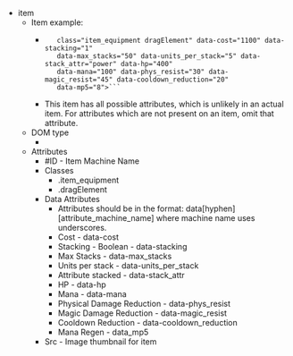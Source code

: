 * item
    * Item example:
        * ```<img src="http://placehold.it/100x100" alt="item_1" id="a"
             class="item_equipment dragElement" data-cost="1100" data-stacking="1"
             data-max_stacks="50" data-units_per_stack="5" data-stack_attr="power" data-hp="400"
             data-mana="100" data-phys_resist="30" data-magic_resist="45" data-cooldown_reduction="20"
             data-mp5="8">```
        * This item has all possible attributes, which is unlikely in an actual item. For attributes which are not present on an item, omit that attribute.
    * DOM type
        * <img>
    * Attributes
        * \#ID - Item Machine Name
        * Classes
            * .item_equipment
            * .dragElement
        * Data Attributes
            * Attributes should be in the format: data[hyphen][attribute_machine_name] where machine name uses underscores.
            * Cost - data-cost
            * Stacking - Boolean - data-stacking
            * Max Stacks - data-max_stacks
            * Units per stack - data-units_per_stack
            * Attribute stacked - data-stack_attr
            * HP - data-hp
            * Mana - data-mana
            * Physical Damage Reduction - data-phys_resist
            * Magic Damage Reduction - data-magic_resist
            * Cooldown Reduction - data-cooldown_reduction
            * Mana Regen - data_mp5
        * Src - Image thumbnail for item
     
